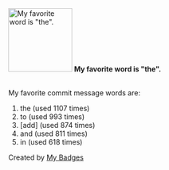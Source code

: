 <img src="https://my-badges.github.io/my-badges/favorite-word.png" alt="My favorite word is &quot;the&quot;." title="My favorite word is &quot;the&quot;." width="128">
<strong>My favorite word is &quot;the&quot;.</strong>
<br><br>

My favorite commit message words are:

1. the (used 1107 times)
2. to (used 993 times)
3. [add] (used 874 times)
4. and (used 811 times)
5. in (used 618 times)


Created by <a href="https://github.com/my-badges/my-badges">My Badges</a>